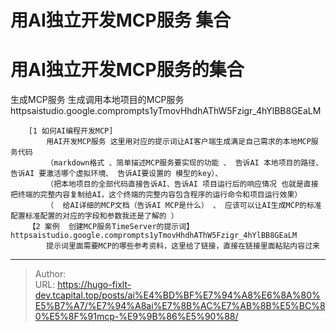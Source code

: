 # 用AI独立开发MCP服务 集合


# 用AI独立开发MCP服务的集合

 生成MCP服务 生成调用本地项目的MCP服务  httpsaistudio.google.comprompts1yTmovHhdhAThW5Fzigr_4hYlBB8GEaLM

		[1 如何AI编程开发MCP]
			用AI开发MCP服务 这里用对应的提示词让AI客户端生成满足自己需求的本地MCP服务代码
			（markdown格式 、简单描述MCP服务要实现的功能 、 告诉AI 本地项目的路径、 告诉AI 要激活哪个虚拟环境、 告诉AI要设置的 模型的key）、
			（把本地项目的全部代码直接告诉AI、告诉AI 项目运行后的响应情况 也就是直接把终端的完整内容复制给AI，这个终端的完整内容包含程序的运行命令和项目运行效果）
			（  给AI详细的MCP文档（告诉AI MCP是什么） 、 应该可以让AI生成MCP的标准配置标准配置的对应的字段和参数我还是了解的 ）
		【2 案例  创建MCP服务TimeServer的提示词】	 httpsaistudio.google.comprompts1yTmovHhdhAThW5Fzigr_4hYlBB8GEaLM
			提示词里面需要MCP的哪些参考资料，这里给了链接，直接在链接里面粘贴内容过来

---

> Author:   
> URL: https://hugo-fixlt-dev.tcapital.top/posts/ai%E4%BD%BF%E7%94%A8%E6%8A%80%E5%B7%A7/%E7%94%A8ai%E7%8B%AC%E7%AB%8B%E5%BC%80%E5%8F%91mcp-%E9%9B%86%E5%90%88/  


